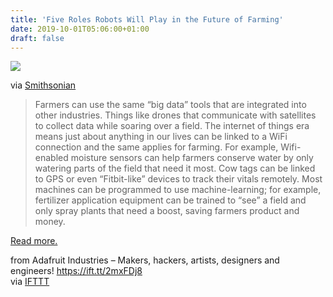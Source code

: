 ```yaml
---
title: 'Five Roles Robots Will Play in the Future of Farming'
date: 2019-10-01T05:06:00+01:00
draft: false
---
```


[![](https://cdn-blog.adafruit.com/uploads/2019/09/agricultural_robots-600x450.jpg)](https://www.smithsonianmag.com/innovation/five-roles-robots-will-play-future-farming-180973242/)

via [Smithsonian](https://www.smithsonianmag.com/innovation/five-roles-robots-will-play-future-farming-180973242/)

> Farmers can use the same “big data” tools that are integrated into other industries. Things like drones that communicate with satellites to collect data while soaring over a field. The internet of things era means just about anything in our lives can be linked to a WiFi connection and the same applies for farming. For example, Wifi-enabled moisture sensors can help farmers conserve water by only watering parts of the field that need it most. Cow tags can be linked to GPS or even “Fitbit-like” devices to track their vitals remotely. Most machines can be programmed to use machine-learning; for example, fertilizer application equipment can be trained to “see” a field and only spray plants that need a boost, saving farmers product and money.

[Read more.](https://www.smithsonianmag.com/innovation/five-roles-robots-will-play-future-farming-180973242/)

  
  
from Adafruit Industries – Makers, hackers, artists, designers and engineers! https://ift.tt/2mxFDj8  
via [IFTTT](https://ifttt.com/?ref=da&site=blogger)
